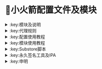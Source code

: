 # :rocket:小火箭配置文件及模块    

  

<details>
   <summary>:key:模块及说明</summary>    
   
* #### :bell::bell::bell:小火箭模块建议搭配[基础配置文件](https://yfamily.ml/config/shadowrocket_basic.conf)使用，避免冗余  
* #### ！！！若某个模块时而生效时而失效，请检查其他模块的主机名前是否添加了%APPEND%，没有添加会导致导致其他模块失效。本仓库模块均添加了%APPEND%
* #### [模块直装地址](https://yfamily.ml/shadowrocket.html)



  
|:octocat:模块|:link:链接|:pushpin:说明|
|--|--|--|
|:white_check_mark:4in1|[:link:链接地址](https://yfamily.ml/module/4in1.module)|模块合集
|:white_check_mark:去广告|[:link:链接地址](https://yfamily.ml/module/startingad.module)|去广告
|:white_check_mark:去广告mix|[:link:链接地址](https://yfamily.ml/module/adultra.module)|去广告mix
|:white_check_mark:去广告mix+|[:link:链接地址](https://yfamily.ml/module/adultraplus.module)|去广告mix+
|:white_check_mark:accuweather解锁|[:link:链接地址](https://yfamily.ml/module/accu.module)|天气app
|:white_check_mark:alarmy|[:link:链接地址](https://yfamily.ml/module/alarmy.module)|使命闹钟
|:white_check_mark:aloha|[:link:链接地址](https://yfamily.ml/module/aloha.module)|VPN隐私浏览器
|:white_check_mark:爱美剧|[:link:链接地址](https://yfamily.ml/module/amj.module)|影视app 去广告+解锁部分会员功能
|:white_check_mark:Background Eraser|[:link:链接地址](https://yfamily.ml/module/aosoft.module)|抠图app
|:white_check_mark:appraven|[:link:链接地址](https://yfamily.ml/module/appraven.module)|应用市场
|:white_check_mark:audiomack|[:link:链接地址](https://yfamily.ml/module/audiomack.module)|音乐相关app
|:white_check_mark:b612相机|[:link:链接地址](https://yfamily.ml/module/b612.module)|相机编辑app
|:white_check_mark:百度云倍速|[:link:链接地址](https://yfamily.ml/module/baiducloud.sgmodule)|百度云倍率播放
|:white_check_mark:白描|[:link:链接地址](https://yfamily.ml/module/baimiao.module)|OCR扫描app
|:white_check_mark:bazaart|[:link:链接地址](https://yfamily.ml/module/bazaart.module)|照片编辑
|:white_check_mark:布丁锁屏|[:link:链接地址](https://yfamily.ml/module/bdsp.module)|桌面美化类
|:white_check_mark:bedtime fan|[:link:链接地址](https://yfamily.ml/module/bedtime-fan.module)|助眠app
|:white_check_mark:bilibili HD|[:link:链接地址](https://yfamily.ml/module/bili.module)|哔哩高清解锁
|:white_check_mark:bilibili NoAD|[:link:链接地址](https://yfamily.ml/module/biliad.module)|bilibili去广告
|:white_check_mark:波点音乐|[:link:链接地址](https://yfamily.ml/module/Bodian.module)|波点音乐去广告
|:white_check_mark:BOOM|[:link:链接地址](https://yfamily.ml/module/boom.module)|音乐均衡器
|:white_check_mark:boxjs|[:link:链接地址](https://yfamily.ml/module/boxjs.sgmodule)|含签到脚本
|:white_check_mark:财新文章解锁|[:link:链接地址](https://yfamily.ml/module/caixin.module)|财新会员
|:white_check_mark:彩云天气|[:link:链接地址](https://yfamily.ml/module/caiyun.module)|彩云天气SVIP
|:white_check_mark:计算器HD|[:link:链接地址](https://yfamily.ml/module/calculator.module)|计算器HD会员
|:white_check_mark:扫描全能王|[:link:链接地址](https://yfamily.ml/module/camscanner.sgmodule)|扫描全能王会员
|:white_check_mark:克拉壁纸|[:link:链接地址](https://yfamily.ml/module/clarity.module)|桌面美化类
|:white_check_mark:colorwidgets|[:link:链接地址](https://yfamily.ml/module/colorwidgets.module)|桌面小组件
|:white_check_mark:dailyyoga|[:link:链接地址](https://yfamily.ml/module/dailyyoga.module)|每日瑜伽
|:white_check_mark:大蓝鲸|[:link:链接地址](https://yfamily.ml/module/dalanjing.module)|视听互动
|:white_check_mark:darkroom|[:link:链接地址](https://yfamily.ml/module/darkroom.module)|照片编辑
|:white_check_mark:读书笔记|[:link:链接地址](https://yfamily.ml/module/dsbj.module)|笔记类
|:white_check_mark:第一弹|[:link:链接地址](https://yfamily.ml/module/dyd.module)|二次元游戏综合社区
|:white_check_mark:儿哥点点|[:link:链接地址](https://yfamily.ml/module/egdd.module)|幼儿类
|:white_check_mark:ellabook|[:link:链接地址](https://yfamily.ml/module/ellabook.module)|幼儿类
|:white_check_mark:emby|[:link:链接地址](https://yfamily.ml/module/emby.sgmodule)|Emby解锁
|:white_check_mark:emmo|[:link:链接地址](https://yfamily.ml/module/emmo.module)|笔记类
|:white_check_mark:fabulous|[:link:链接地址](https://yfamily.ml/module/fabulous.module)|健康类
|:white_check_mark:番茄小说|[:link:链接地址](https://yfamily.ml/module/fanqie.module)|番茄小说去广告
|:white_check_mark:fantastical|[:link:链接地址](https://yfamily.ml/module/fantastical.module)|日历类
|:white_check_mark:fimo|[:link:链接地址](https://yfamily.ml/module/fimo.module)|相机类
|:white_check_mark:ft中文网|[:link:链接地址](https://yfamily.ml/module/ft.module)|财经类
|:white_check_mark:grammarly|[:link:链接地址](https://yfamily.ml/module/grammarly.module)|外语类
|:white_check_mark:grow|[:link:链接地址](https://yfamily.ml/module/grow.module)|健康类
|:white_check_mark:烘焙小屋|[:link:链接地址](https://yfamily.ml/module/hbxw.module)|食谱类
|:white_check_mark:京东历史价格|[:link:链接地址](https://yfamily.ml/module/HistoryPrice.sgmodule)|展开商品名查看历史价格
|:white_check_mark:海豚记账本|[:link:链接地址](https://yfamily.ml/module/htjzb.module)|账目类
|:white_check_mark:hyperweb|[:link:链接地址](https://yfamily.ml/module/hyperweb.module)|多合一浏览器扩展
|:white_check_mark:ilovepdf|[:link:链接地址](https://yfamily.ml/module/ilovepdf.module)|PDF编辑
|:white_check_mark:imuseum|[:link:链接地址](https://yfamily.ml/module/imuseum.module)|艺术类
|:white_check_mark:invideo|[:link:链接地址](https://yfamily.ml/module/invideo.module)|视频编辑
|:white_check_mark:jibjab|[:link:链接地址](https://yfamily.ml/module/jibjab.module)|图片恶搞
|:white_check_mark:句读|[:link:链接地址](https://yfamily.ml/module/judou.module)|文学类
|:white_check_mark:kika|[:link:链接地址](https://yfamily.ml/module/kika.module)|输入法
|:white_check_mark:酷我音乐|[:link:链接地址](https://yfamily.ml/module/kuwo-unlock.sgmodule)|酷我音乐解锁
|:white_check_mark:lightroom|[:link:链接地址](https://yfamily.ml/module/lightroom.module)|照片编辑
|:white_check_mark:流利说·阅读|[:link:链接地址](https://yfamily.ml/module/lls.module)|外语类
|:white_check_mark:螺蛳大语文|[:link:链接地址](https://yfamily.ml/module/lsdyw.module)|学习类
|:white_check_mark:免耽漫画|[:link:链接地址](https://yfamily.ml/module/mdmanhua.module)|漫画类
|:white_check_mark:美篇|[:link:链接地址](https://yfamily.ml/module/meipian.module)|交友类
|:white_check_mark:meistertask|[:link:链接地址](https://yfamily.ml/module/meistertask.module)|任务管理
|:white_check_mark:美图秀秀|[:link:链接地址](https://yfamily.ml/module/meituxx.module)|美图秀秀解锁会员
|:white_check_mark:漫画台|[:link:链接地址](https://yfamily.ml/module/mht.module)|小程序解锁
|:white_check_mark:mix-camera|[:link:链接地址](https://yfamily.ml/module/mix-camera.module)|相机类
|:white_check_mark:马卡龙玩图|[:link:链接地址](https://yfamily.ml/module/mklwt.module)|照片编辑
|:white_check_mark:mojo|[:link:链接地址](https://yfamily.ml/module/mojo.module)|创意模板
|:white_check_mark:molycam|[:link:链接地址](https://yfamily.ml/module/molycam.module)|相机类
|:white_check_mark:musixmatch|[:link:链接地址](https://yfamily.ml/module/musixmatch.module)|音乐类
|:white_check_mark:myfitnesspal|[:link:链接地址](https://yfamily.ml/module/myfitnesspal.module)|健康类
|:white_check_mark:myplate|[:link:链接地址](https://yfamily.ml/module/myplate.module)|健康类
|:white_check_mark:netflix_rating|[:link:链接地址](https://yfamily.ml/module/netflix_rating.sgmodule)|奈飞显示豆瓣评分
|:white_check_mark:nicegram|[:link:链接地址](https://yfamily.ml/module/nicegram.module)|nicegram会员解锁
|:white_check_mark:notability|[:link:链接地址](https://yfamily.ml/module/notability.module)|笔记类
|:white_check_mark:Now冥想|[:link:链接地址](https://yfamily.ml/module/now.module)|助眠app
|:white_check_mark:奶由壁纸|[:link:链接地址](https://yfamily.ml/module/nybz.module)|桌面美化类
|:white_check_mark:oldroll|[:link:链接地址](https://yfamily.ml/module/oldroll.module)|相机类
|:white_check_mark:peak|[:link:链接地址](https://yfamily.ml/module/peak.module)|益智类
|:white_check_mark:配音秀|[:link:链接地址](https://yfamily.ml/module/peiyinxiu.module)|配音
|:white_check_mark:photomath|[:link:链接地址](https://yfamily.ml/module/photomath.module)|学习类
|:white_check_mark:photoshop Express|[:link:链接地址](https://yfamily.ml/module/photoshop.module)|PS
|:white_check_mark:piccollage|[:link:链接地址](https://yfamily.ml/module/piccollage.module)|照片编辑
|:white_check_mark:picsart|[:link:链接地址](https://yfamily.ml/module/picsart.module)|照片编辑
|:white_check_mark:pillow|[:link:链接地址](https://yfamily.ml/module/pillow.module)|健康类
|:white_check_mark:pixelcut|[:link:链接地址](https://yfamily.ml/module/pixelcut.module)|照片编辑
|:white_check_mark:pocket lists|[:link:链接地址](https://yfamily.ml/module/pocketlists.module)|口袋清单
|:white_check_mark:polarr|[:link:链接地址](https://yfamily.ml/module/polarr.module)|照片编辑
|:white_check_mark:皮皮虾|[:link:链接地址](https://yfamily.ml/module/ppx.module)|皮皮虾去广告
|:white_check_mark:起伏|[:link:链接地址](https://yfamily.ml/module/qifu.module)|助眠app
|:white_check_mark:七猫小说|[:link:链接地址](https://yfamily.ml/module/qmxs.module)|七猫小说解锁
|:white_check_mark:多重搜索|[:link:链接地址](https://yfamily.ml/module/multisearch.module)|使用方法见模块说明
|:white_check_mark:人人视频|[:link:链接地址](https://yfamily.ml/module/rrsp.module)|人人视频/多多视频去广告
|:white_check_mark:时光手账|[:link:链接地址](https://yfamily.ml/module/sgsz.module)|笔记类
|:white_check_mark:shadowlinkVPN|[:link:链接地址](https://yfamily.ml/module/shadowlinkVPN.module)|解锁VIP节点
|:white_check_mark:smallpdf|[:link:链接地址](https://yfamily.ml/module/smallpdf.module)|PDF编辑
|:white_check_mark:石墨文档|[:link:链接地址](https://yfamily.ml/module/smwd.module)|石墨文档解锁
|:white_check_mark:少年得到|[:link:链接地址](https://yfamily.ml/module/sndd.module)|少年得到解锁
|:white_check_mark:soundcloud|[:link:链接地址](https://yfamily.ml/module/soundcloud.module)|解锁soundcloud Go+
|:white_check_mark:spotify|[:link:链接地址](https://yfamily.ml/module/spotifyVIP.module)|spotify 部分解锁 不能设置超高音质
|:white_check_mark:去开屏广告|[:link:链接地址](https://yfamily.ml/module/startingad.module)|去开屏广告
|:white_check_mark:substore|[:link:链接地址](https://yfamily.ml/module/substore.sgmodule)|订阅节点过滤/整合/修改/同步
|:white_check_mark:symbolab|[:link:链接地址](https://yfamily.ml/module/symbolab.module)|数学解答
|:white_check_mark:tangerine|[:link:链接地址](https://yfamily.ml/module/tangerine.module)|银行类
|:white_check_mark:tenpercent|[:link:链接地址](https://yfamily.ml/module/tenpercent.module)|健康类
|:white_check_mark:迅雷|[:link:链接地址](https://yfamily.ml/module/thunder.module)|迅雷会员
|:white_check_mark:tok cam|[:link:链接地址](https://yfamily.ml/module/tokcam.module)|相机类
|:white_check_mark:图图记账|[:link:链接地址](https://yfamily.ml/module/tutu.module)|账目类
|:white_check_mark:vista看天下|[:link:链接地址](https://yfamily.ml/module/vista.module)|vista看天下会员
|:white_check_mark:vsco|[:link:链接地址](https://yfamily.ml/module/vsco.module)|照片编辑
|:white_check_mark:wallcraft|[:link:链接地址](https://yfamily.ml/module/wallcraft.module)|桌面美化类
|:white_check_mark:豌豆清单|[:link:链接地址](https://yfamily.ml/module/wdqd.module)|清单类
|:white_check_mark:微信公众号去广告|[:link:链接地址](https://yfamily.ml/module/wechatad.module)|微信公众号去广告
|:white_check_mark:微博去广告|[:link:链接地址](https://yfamily.ml/module/weiboad.module)|微博去广告
|:white_check_mark:workout for women|[:link:链接地址](https://yfamily.ml/module/wfw.module)|健康类
|:white_check_mark:widgetsmith|[:link:链接地址](https://yfamily.ml/module/widgetsmith.module)|小组件
|:white_check_mark:万能变声器|[:link:链接地址](https://yfamily.ml/module/wnbsq.module)|万能变声器
|:white_check_mark:网易蜗牛读书|[:link:链接地址](https://yfamily.ml/module/wnds.module)|蜗牛读书解锁
|:white_check_mark:WPS|[:link:链接地址](https://yfamily.ml/module/WPS.module)|wps解锁会员
|:white_check_mark:西窗烛|[:link:链接地址](https://yfamily.ml/module/xcz.module)|西窗烛解锁
|:white_check_mark:小影|[:link:链接地址](https://yfamily.ml/module/xiaoying.module)|小影解锁
|:white_check_mark:香蕉视频|[:link:链接地址](https://yfamily.ml/module/xjsp.module)|不知道
|:white_check_mark:xmind思维导图|[:link:链接地址](https://yfamily.ml/module/xmind.module)|xmind思维导图解锁
|:white_check_mark:喜马拉雅去广告|[:link:链接地址](https://yfamily.ml/module/xmlyad.module)|喜马拉雅去广告
|:white_check_mark:小习惯|[:link:链接地址](https://yfamily.ml/module/xxg.module)|自律类
|:white_check_mark:新语听书|[:link:链接地址](https://yfamily.ml/module/xyts.module)|阅读类
|:white_check_mark:有道云笔记|[:link:链接地址](https://yfamily.ml/module/ydybj.module)|有道云笔记解锁
|:white_check_mark:亦飞GIF|[:link:链接地址](https://yfamily.ml/module/yifeigif.module)|照片编辑
|:white_check_mark:一甜相机|[:link:链接地址](https://yfamily.ml/module/yitian.module)|一甜相机解锁
|:white_check_mark:一言|[:link:链接地址](https://yfamily.ml/module/yiyan.module)|一言解锁
|:white_check_mark:云听|[:link:链接地址](https://yfamily.ml/module/yunting.module)|云听解锁
|:white_check_mark:语文趣配音|[:link:链接地址](https://yfamily.ml/module/ywqpy.module)|配音类
|:white_check_mark:斑马海报|[:link:链接地址](https://yfamily.ml/module/zebra.module)|设计类
|:white_check_mark:知乎去广告|[:link:链接地址](https://yfamily.ml/module/ZhihuBlock.sgmodule)|知乎去广告
|:white_check_mark:知乎优化|[:link:链接地址](https://yfamily.ml/module/ZhihuOpt.sgmodule)|知乎优化
|:white_check_mark:纸条|[:link:链接地址](https://yfamily.ml/module/zhitiao.module)|作文素材
|:white_check_mark:指尖时光|[:link:链接地址](https://yfamily.ml/module/zjsg.module)|日程管理
|:white_check_mark:知音漫客|[:link:链接地址](https://yfamily.ml/module/zymk.module)|知音漫客解锁
|:white_check_mark:Spotify歌词翻译|[:link:链接地址](https://yfamily.ml/module/spotify_lyric.module)|需申请百度翻译API 教程在模块内
|:white_check_mark:NFC门禁卡公交卡|[:link:链接地址](https://yfamily.ml/module/nfc.module)|NFC功能类
|:white_check_mark:搜图神器|[:link:链接地址](https://yfamily.ml/module/stsq.module)|解锁VIP功能
|:white_check_mark:彩云天气通知任务|[:link:链接地址](https://yfamily.ml/module/caiyun_cron.module)|天气通知，需搭配BOXJS使用
|:white_check_mark:Calm解锁|[:link:链接地址](https://yfamily.ml/module/calm.module)|健康类
|:white_check_mark:HTTPS抓包|[:link:链接地址](https://yfamily.ml/module/https.module)|抓包工具
|:white_check_mark:SSA丝社|[:link:链接地址](https://yfamily.ml/module/ssa.module)|不知道
|:white_check_mark:小小优趣|[:link:链接地址](https://yfamily.ml/module/xxyq.module)|儿童类
|:white_check_mark:幻影相册|[:link:链接地址](https://yfamily.ml/module/hyxc.module)|照片编辑
|:white_check_mark:精塾国学|[:link:链接地址](https://yfamily.ml/module/jsgx.module)|学习类
|:white_check_mark:PrettyUp|[:link:链接地址](https://yfamily.ml/module/prettyup.module)|视频美化
|:white_check_mark:微博lite去广告|[:link:链接地址](https://yfamily.ml/module/weibolitead.module)|微博轻享版去广告
|:white_check_mark:BILI自动地区|[:link:链接地址](https://yfamily.ml/module/bili-region.module)|bili自动地区
|:white_check_mark:CUBOX|[:link:链接地址](https://yfamily.ml/module/cubox.sgmodule)|文件收集整理
|:white_check_mark:pandora|[:link:链接地址](https://yfamily.ml/module/pandora.module)|订阅管理
|:white_check_mark:微信阅读积分兑换|[:link:链接地址](https://yfamily.ml/module/wechatread.module)|请查阅脚本内教程
|:white_check_mark:来音智能陪练|[:link:链接地址](https://yfamily.ml/module/ly.module)|音乐训练
|:white_check_mark:熊掌记|[:link:链接地址](https://yfamily.ml/module/xzj.module)|笔记类
|:white_check_mark:如期|[:link:链接地址](https://yfamily.ml/module/rq.module)|扫码
|:white_check_mark:CEO周课|[:link:链接地址](https://yfamily.ml/module/ceo.module)|CEO周课
|:white_check_mark:Fileball|[:link:链接地址](https://yfamily.ml/module/fileball.module)|文件管理
|:white_check_mark:1blocker|[:link:链接地址](https://yfamily.ml/module/1blocker.module)|浏览器广告屏蔽
|:white_check_mark:AI换脸秀|[:link:链接地址](https://yfamily.ml/module/ai.module)|换脸app
|:white_check_mark:proknockout|[:link:链接地址](https://yfamily.ml/module/proknockout.module)|P图
|:white_check_mark:青柠海报|[:link:链接地址](https://yfamily.ml/module/qnhb.module)|海报设计
|:white_check_mark:Faintv|[:link:链接地址](https://yfamily.ml/module/faintv.module)|视频类
|:white_check_mark:微信听书|[:link:链接地址](https://yfamily.ml/module/wxts.module)|听书
|:white_check_mark:人民日报去广告|[:link:链接地址](https://yfamily.ml/module/rmrb.module)|人民日报
|:white_check_mark:爱企查|[:link:链接地址](https://yfamily.ml/module/aqc.module)|爱企查
|:white_check_mark:微信读书免费卡解锁|[:link:链接地址](https://yfamily.ml/module/wxds.module)|阅读类
|:white_check_mark:chic|[:link:链接地址](https://yfamily.ml/module/chic.module)|相机类
|:white_check_mark:有道词典|[:link:链接地址](https://yfamily.ml/module/ydcd.module)|翻译类
|:white_check_mark:一路听天下|[:link:链接地址](https://yfamily.ml/module/ylttx.module)|一路听天下
|:white_check_mark:网速测试大师|[:link:链接地址](https://yfamily.ml/module/wscsds.module)|测速
|:white_check_mark:网速管家|[:link:链接地址](https://yfamily.ml/module/wsgj.module)|测速
|:white_check_mark:EFEKT美易|[:link:链接地址](https://yfamily.ml/module/efekt.module)|视频特效
|:white_check_mark:WPS稻壳会员|[:link:链接地址](https://yfamily.ml/module/doc.module)|文档编辑
|:white_check_mark:米克锁屏|[:link:链接地址](https://yfamily.ml/module/mksp.module)|桌面美化
|:white_check_mark:阿布睡前故事|[:link:链接地址](https://yfamily.ml/module/absqgs.module)|儿童类
|:white_check_mark:collart|[:link:链接地址](https://yfamily.ml/module/collart.module)|照片编辑
|:white_check_mark:博商小麦|[:link:链接地址](https://yfamily.ml/module/bsxm.module)|学习类
|:white_check_mark:MEMRISE|[:link:链接地址](https://yfamily.ml/module/memrise.module)|外语学习
|:white_check_mark:堆糖|[:link:链接地址](https://yfamily.ml/module/duitang.module)|桌面美化
|:white_check_mark:Flomo|[:link:链接地址](https://yfamily.ml/module/flomo.module)|笔记类
|:white_check_mark:APTV|[:link:链接地址](https://yfamily.ml/module/aptv.module)|文件存储
|:white_check_mark:香哈菜谱大全|[:link:链接地址](https://yfamily.ml/module/cp.module)|菜谱
|:white_check_mark:长相思|[:link:链接地址](https://yfamily.ml/module/cxs.module)|学习类
|:white_check_mark:电子请柬制作|[:link:链接地址](https://yfamily.ml/module/dzqj.module)|设计类
|:white_check_mark:黄油相机|[:link:链接地址](https://yfamily.ml/module/hyxj.module)|相机类
|:white_check_mark:Lingokids|[:link:链接地址](https://yfamily.ml/module/lingokids.module)|幼儿学习类
|:white_check_mark:百度文库|[:link:链接地址](https://yfamily.ml/module/bdwk.module)|阅读权限解锁
|:white_check_mark:Craft|[:link:链接地址](https://yfamily.ml/module/craft.module)|文档类
|:white_check_mark:Panda小组件|[:link:链接地址](https://yfamily.ml/module/panda.module)|桌面美化
|:white_check_mark:Keep|[:link:链接地址](https://yfamily.ml/module/keep.module)|健身类
|:white_check_mark:Documents|[:link:链接地址](https://yfamily.ml/module/documents.module)|文件管理
|:white_check_mark:Planny|[:link:链接地址](https://yfamily.ml/module/planny.module)|任务计划
|:white_check_mark:Ego Reader|[:link:链接地址](https://yfamily.ml/module/ego.module)|RSS阅读器
|:white_check_mark:极速扫描仪|[:link:链接地址](https://yfamily.ml/module/jssmy.module)|扫描
|:white_check_mark:指尖笔记|[:link:链接地址](https://yfamily.ml/module/zjbj.module)|笔记
|:white_check_mark:钱迹|[:link:链接地址](https://yfamily.ml/module/qj.module)|记账
|:white_check_mark:Agenda|[:link:链接地址](https://yfamily.ml/module/agenda.module)|笔记
|:white_check_mark:即刻运动|[:link:链接地址](https://yfamily.ml/module/agenda.module)|健身类
|:white_check_mark:Day One|[:link:链接地址](https://yfamily.ml/module/dayone.module)|日记类
|:white_check_mark:Usage|[:link:链接地址](https://yfamily.ml/module/usage.module)|小组件
|:white_check_mark:谜底时钟|[:link:链接地址](https://yfamily.ml/module/mdsz.module)|日历小组件
|:white_check_mark:MoneyThings|[:link:链接地址](https://yfamily.ml/module/moneythings.module)|钱包类
|:white_check_mark:手机扫描仪|[:link:链接地址](https://yfamily.ml/module/sjsmy.module)|扫描
|:white_check_mark:Sorted|[:link:链接地址](https://yfamily.ml/module/sorted.module)|日历
|:white_check_mark:尽简衣橱|[:link:链接地址](https://yfamily.ml/module/jjyc.module)|衣橱管理
|:white_check_mark:看理想|[:link:链接地址](https://yfamily.ml/module/klx.module)|媒体类
|:white_check_mark:目标地图|[:link:链接地址](https://yfamily.ml/module/mbdt.module)|任务管理类
|:white_check_mark:拼图酱|[:link:链接地址](https://yfamily.ml/module/ptj.module)|图片编辑
|:white_check_mark:向日葵阅读|[:link:链接地址](https://yfamily.ml/module/xrk.module)|阅读类
|:white_check_mark:卡片日记|[:link:链接地址](https://yfamily.ml/module/kprj.module)|日记类
|:white_check_mark:莉景天气|[:link:链接地址](https://yfamily.ml/module/ljtq.module)|天气类
|:white_check_mark:Motivation|[:link:链接地址](https://yfamily.ml/module/motivation.module)|组件类
|:white_check_mark:PDF Viewer|[:link:链接地址](https://yfamily.ml/module/pdfviewer.module)|文档编辑
|:white_check_mark:Percento|[:link:链接地址](https://yfamily.ml/module/percento.module)|账目管理
|:white_check_mark:Pixelance|[:link:链接地址](https://yfamily.ml/module/pixelance.module)|图片编辑
|:white_check_mark:Retake|[:link:链接地址](https://yfamily.ml/module/retake.module)|照片修复
|:white_check_mark:色采|[:link:链接地址](https://yfamily.ml/module/sc.module)|图片编辑
|:white_check_mark:闪萌表情|[:link:链接地址](https://yfamily.ml/module/smbq.module)|表情类
|:white_check_mark:音频剪辑|[:link:链接地址](https://yfamily.ml/module/ypjj.module)|音频剪辑
|:white_check_mark:Varlens|[:link:链接地址](https://yfamily.ml/module/varlens.module)|相机类
|:white_check_mark:一木记账|[:link:链接地址](https://yfamily.ml/module/ymjz.module)|记账类
|:white_check_mark:Drafts|[:link:链接地址](https://yfamily.ml/module/drafts.module)|文档编辑类
|:white_check_mark:叮叮水印相机|[:link:链接地址](https://yfamily.ml/module/ddsyxj.module)|相机类
|:white_check_mark:Emote|[:link:链接地址](https://yfamily.ml/module/emote.module)|表情类
|:white_check_mark:灵敢足迹|[:link:链接地址](https://yfamily.ml/module/lgzj.module)|旅行类
|:white_check_mark:7分钟HIIT运动|[:link:链接地址](https://yfamily.ml/module/seven.module)|健康类
|:white_check_mark:私密相册管家|[:link:链接地址](https://yfamily.ml/module/smxcgj.module)|相册
|:white_check_mark:FitnessView|[:link:链接地址](https://yfamily.ml/module/fnv.module)|健康类
|:white_check_mark:TODO清单|[:link:链接地址](https://yfamily.ml/module/todo.module)|计划任务类
|:white_check_mark:淘票票评分|[:link:链接地址](https://yfamily.ml/module/tpp.module)|支付宝内淘票票评分
|:white_check_mark:天天豆|[:link:链接地址](https://yfamily.ml/module/ttd.module)|日记类
|:white_check_mark:咖映|[:link:链接地址](https://yfamily.ml/module/ky.module)|直播类
|:white_check_mark:VCUS|[:link:链接地址](https://yfamily.ml/module/vcus.module)|视频编辑
|:white_check_mark:傲软PDF编辑|[:link:链接地址](https://yfamily.ml/module/arpdfbj.module)|PDF编辑
|:white_check_mark:傲软投屏|[:link:链接地址](https://yfamily.ml/module/artp.module)|投屏
|:white_check_mark:幻休|[:link:链接地址](https://yfamily.ml/module/hx.module)|助眠APP
|:white_check_mark:绘影字幕|[:link:链接地址](https://yfamily.ml/module/hyzm.module)|字幕app
|:white_check_mark:汇中考|[:link:链接地址](https://yfamily.ml/module/hzk.module)|学习类
|:white_check_mark:iScreen|[:link:链接地址](https://yfamily.ml/module/iscreen.module)|桌面美化类
|:white_check_mark:小组件盒子|[:link:链接地址](https://yfamily.ml/module/xzjhz.module)|桌面美化类
|:white_check_mark:佐糖|[:link:链接地址](https://yfamily.ml/module/zt.module)|图片处理
|:white_check_mark:飞鱼计划|[:link:链接地址](https://yfamily.ml/module/fyjh.module)|生活记录工具
|:white_check_mark:过期啦|[:link:链接地址](https://yfamily.ml/module/gql.module)|保质期提醒
|:white_check_mark:乃糖小组件|[:link:链接地址](https://yfamily.ml/module/nt.module)|桌面美化类
|:white_check_mark:一书一课|[:link:链接地址](https://yfamily.ml/module/ysyk.module)|学习类
|:white_check_mark:充电助手|[:link:链接地址](https://yfamily.ml/module/cdzs.module)|电池助手
|:white_check_mark:电视家|[:link:链接地址](https://yfamily.ml/module/dsj.module)|视频媒体
|:white_check_mark:Endel|[:link:链接地址](https://yfamily.ml/module/endel.module)|助眠类
|:white_check_mark:格至日记|[:link:链接地址](https://yfamily.ml/module/gzrj.module)|日记类
|:white_check_mark:高德地图去广告|[:link:链接地址](https://yfamily.ml/module/gddt.module)|地图
|:white_check_mark:好事发生|[:link:链接地址](https://yfamily.ml/module/hsfs.module)|日记类
|:white_check_mark:简讯|[:link:链接地址](https://yfamily.ml/module/jianxun.module)|阅读类
|:white_check_mark:可拍|[:link:链接地址](https://yfamily.ml/module/kepai.module)|视频编辑
|:white_check_mark:Lifeviewer|[:link:链接地址](https://yfamily.ml/module/lifeviewer.module)|视频编辑
|:white_check_mark:Relens|[:link:链接地址](https://yfamily.ml/module/relens.module)|相机类
|:white_check_mark:Vivacut|[:link:链接地址](https://yfamily.ml/module/vivacut.module)|视频编辑
|:white_check_mark:Watchout|[:link:链接地址](https://yfamily.ml/module/watchout.module)|桌面美化
|:white_check_mark:无痕去水印|[:link:链接地址](https://yfamily.ml/module/whqsy.module)|图片编辑
|:white_check_mark:一键换脸|[:link:链接地址](https://yfamily.ml/module/yjhl.module)|图片编辑
|:white_check_mark:Styleart|[:link:链接地址](https://yfamily.ml/module/styleart.module)|图片编辑
|:white_check_mark:7动|[:link:链接地址](https://yfamily.ml/module/7dong.module)|健身类
|:white_check_mark:生活指数定时提醒|[:link:链接地址](https://yfamily.ml/module/lifeindex.module)|生活提醒
|:white_check_mark:油价提醒|[:link:链接地址](https://yfamily.ml/module/oil.module)|油价提醒
|:white_check_mark:海报工厂|[:link:链接地址](https://yfamily.ml/module/hbgc.module)|图片编辑
|:white_check_mark:我的番茄|[:link:链接地址](https://yfamily.ml/module/wdfq.module)|时间管理
|:white_check_mark:FoMz|[:link:链接地址](https://yfamily.ml/module/fomz.module)|相机类
|:white_check_mark:日杂相机|[:link:链接地址](https://yfamily.ml/module/rzxj.module)|相机类
|:white_check_mark:古诗词大全|[:link:链接地址](https://yfamily.ml/module/gscdq.module)|学习类
|:white_check_mark:Mondly|[:link:链接地址](https://yfamily.ml/module/mondly.module)|外语学习类
|:white_check_mark:猫头鹰文件|[:link:链接地址](https://yfamily.ml/module/mtywj.module)|文件管理
|:white_check_mark:YouTube去广告|[:link:链接地址](https://yfamily.ml/module/YouTubeAd.sgmodule)|画中画，后台播放
|:white_check_mark:汉堡儿童故事|[:link:链接地址](https://yfamily.ml/module/hbetgs.module)|早教类
|:white_check_mark:iconKiller|[:link:链接地址](https://yfamily.ml/module/iconkiller.module)|更改ios图标
|:white_check_mark:一寸证件照|[:link:链接地址](https://yfamily.ml/module/yczjz.module)|证件照
|:white_check_mark:中华诗词库|[:link:链接地址](https://yfamily.ml/module/zhsck.module)|学习类
|:white_check_mark:字体册|[:link:链接地址](https://yfamily.ml/module/ztc.module)|系统美化
|:white_check_mark:配音|[:link:链接地址](https://yfamily.ml/module/peiyin.module)|配音app
|:white_check_mark:AdGuard|[:link:链接地址](https://yfamily.ml/module/adguard.module)|去广告app
|:white_check_mark:阿里云盘签到|[:link:链接地址](https://yfamily.ml/module/aliyun.module)|阿里云盘签到




* 如无必要 请勿更新解锁app
</details>
<details>
  <summary>:key:代理规则</summary>  

|:octocat:规则|:link:链接|
|--|--|
|:white_check_mark:ASN-China|[:link:链接地址](https://yfamily.ml/rule/ASN-CN.list)
|:white_check_mark:ASN-轻量|[:link:链接地址](https://yfamily.ml/rule/ASN-lite.list)
|:white_check_mark:ChinaIPs|[:link:链接地址](https://yfamily.ml/rule/IPs-CN.list)
|:white_check_mark:人工智能|[:link:链接地址](https://yfamily.ml/rule/ai.list)
|:white_check_mark:去广告|[:link:链接地址](https://yfamily.ml/rule/AdvertisingLite.list)
|:white_check_mark:Anti-AD|[:link:链接地址](https://yfamily.ml/rule/AntiAD.list)
|:white_check_mark:微软服务|[:link:链接地址](https://yfamily.ml/rule/Microsoft.list)
|:white_check_mark:苹果服务|[:link:链接地址](https://yfamily.ml/rule/Apple.list)
|:white_check_mark:AppStore|[:link:链接地址](https://yfamily.ml/rule/AppStore.list)
|:white_check_mark:Telegram|[:link:链接地址](https://yfamily.ml/rule/Telegram.list)
|:white_check_mark:微博|[:link:链接地址](https://yfamily.ml/rule/Weibo.list)
|:white_check_mark:微信|[:link:链接地址](https://yfamily.ml/rule/WeChat.list)
|:white_check_mark:Twitter|[:link:链接地址](https://yfamily.ml/rule/Twitter.list)
|:white_check_mark:Spotify|[:link:链接地址](https://yfamily.ml/rule/Spotify.list)
|:white_check_mark:PayPal|[:link:链接地址](https://yfamily.ml/rule/PayPal.list)
|:white_check_mark:FaceBook|[:link:链接地址](https://yfamily.ml/rule/Facebook.list)
|:white_check_mark:Reddit|[:link:链接地址](https://yfamily.ml/rule/Reddit.list)
|:white_check_mark:Discord|[:link:链接地址](https://yfamily.ml/rule/Discord.list)
|:white_check_mark:YouTube|[:link:链接地址](https://yfamily.ml/rule/YouTube.list)
|:white_check_mark:YouTubeMusic|[:link:链接地址](https://yfamily.ml/rule/YouTubeMusic.list)
|:white_check_mark:Netflix|[:link:链接地址](https://yfamily.ml/rule/Netflix.list)
|:white_check_mark:Disney|[:link:链接地址](https://yfamily.ml/rule/Disney.list)
|:white_check_mark:BiliBili|[:link:链接地址](https://yfamily.ml/rule/BiliBili.list)
|:white_check_mark:国内媒体|[:link:链接地址](https://yfamily.ml/rule/ChinaMedia.list)
|:white_check_mark:国外媒体|[:link:链接地址](https://yfamily.ml/rule/ProxyMedia.list)
|:white_check_mark:Google|[:link:链接地址](https://yfamily.ml/rule/Google.list)
|:white_check_mark:OneDrive|[:link:链接地址](https://yfamily.ml/rule/OneDrive.list)
|:white_check_mark:AppleMusic|[:link:链接地址](https://yfamily.ml/rule/AppleMusic.list)
|:white_check_mark:Line|[:link:链接地址](https://yfamily.ml/rule/Line.list)
|:white_check_mark:TikTok|[:link:链接地址](https://yfamily.ml/rule/TikTok.list)
|:white_check_mark:Cloudflare|[:link:链接地址](https://yfamily.ml/rule/Cloudflare.list)
|:white_check_mark:维基百科|[:link:链接地址](https://yfamily.ml/rule/Wikipedia.list)
|:white_check_mark:BBC|[:link:链接地址](https://yfamily.ml/rule/BBC.list)
|:white_check_mark:亚马逊|[:link:链接地址](https://yfamily.ml/rule/Amazon.list)
|:white_check_mark:Instagram|[:link:链接地址](https://yfamily.ml/rule/Instagram.list)
|:white_check_mark:Whatsapp|[:link:链接地址](https://yfamily.ml/rule/Whatsapp.list)
|:white_check_mark:巴哈姆特|[:link:链接地址](https://yfamily.ml/rule/Bahamut.list)
|:white_check_mark:HBO|[:link:链接地址](https://yfamily.ml/rule/HBO.list)
|:white_check_mark:Fox|[:link:链接地址](https://yfamily.ml/rule/Fox.list)
|:white_check_mark:Hulu|[:link:链接地址](https://yfamily.ml/rule/Hulu.list)
|:white_check_mark:KKBOX|[:link:链接地址](https://yfamily.ml/rule/KKBOX.list)
|:white_check_mark:TIDAL|[:link:链接地址](https://yfamily.ml/rule/TIDAL.list)
|:white_check_mark:TVB|[:link:链接地址](https://yfamily.ml/rule/TVB.list)
|:white_check_mark:Emby|[:link:链接地址](https://yfamily.ml/rule/Emby.list)
|:white_check_mark:网易云音乐|[:link:链接地址](https://yfamily.ml/rule/NetEaseMusic.list)
|:white_check_mark:GitHub|[:link:链接地址](https://yfamily.ml/rule/GitHub.list)
|:white_check_mark:Dropbox|[:link:链接地址](https://yfamily.ml/rule/Dropbox.list)
|:white_check_mark:Duckduckgo|[:link:链接地址](https://yfamily.ml/rule/Duckduckgo.list)
|:white_check_mark:国外代理|[:link:链接地址](https://yfamily.ml/rule/Proxy.list)
|:white_check_mark:国内直连|[:link:链接地址](https://yfamily.ml/rule/China.list)


</details>
<details>
  <summary>:key:配置使用教程</summary>

[配置文件链接](https://yfamily.ml/config/shadowrocket_basic.conf)   
[更多教程](https://yfamily.ml/manual.html)
<br>
### :point_down:打开小火箭 点击配置 点击右上角+号  
![Image text](https://github.com/deezertidal/shadowrocket-rules/blob/main/IMG/1a.png)  

### :point_down:将[配置文件](https://yfamily.ml/config/shadowrocket_basic.conf)的链接地址复制粘贴至输入框并点击下载  
![Image text](https://github.com/deezertidal/shadowrocket-rules/blob/main/IMG/2.png)  

### :point_down:查看底部远程文件找到刚刚下载的链接地址——点击——使用配置。  
![Image text](https://github.com/deezertidal/shadowrocket-rules/blob/main/IMG/3.png)  
![Image text](https://github.com/deezertidal/shadowrocket-rules/blob/main/IMG/4.png)  

### :point_down:点击配置文件右侧ⓘ  
![Image text](https://github.com/deezertidal/shadowrocket-rules/blob/main/IMG/5.png)  
### :point_down:打开HTTPS解密   
![Image text](https://github.com/deezertidal/shadowrocket-rules/blob/main/IMG/6.png)  
### :point_down:生成新证书  
![Image text](https://github.com/deezertidal/shadowrocket-rules/blob/main/IMG/7.png)  
![Image text](https://github.com/deezertidal/shadowrocket-rules/blob/main/IMG/8.png)  
### :point_down:允许安装  
![Image text](https://github.com/deezertidal/shadowrocket-rules/blob/main/IMG/9.png)  
![Image text](https://github.com/deezertidal/shadowrocket-rules/blob/main/IMG/10.png)  
### :point_down:打开iphone设置 点击已下载的描述文件  
![Image text](https://github.com/deezertidal/shadowrocket-rules/blob/main/IMG/11.png)  
### :point_down:安装描述文件  
![Image text](https://github.com/deezertidal/shadowrocket-rules/blob/main/IMG/12.png)  
![Image text](https://github.com/deezertidal/shadowrocket-rules/blob/main/IMG/13.png)  
![Image text](https://github.com/deezertidal/shadowrocket-rules/blob/main/IMG/14.png)  
### :point_down:返回设置 关于手机 拉到底部 点击证书信任设置 
![Image text](https://github.com/deezertidal/shadowrocket-rules/blob/main/IMG/14.5.png)  
### :point_down:勾选信任证书  
![Image text](https://github.com/deezertidal/shadowrocket-rules/blob/main/IMG/15.png)  
![Image text](https://github.com/deezertidal/shadowrocket-rules/blob/main/IMG/16.png)  
### :point_down:返回小火箭 勾选确认  
![Image text](https://github.com/deezertidal/shadowrocket-rules/blob/main/IMG/17.png)  
![Image text](https://github.com/deezertidal/shadowrocket-rules/blob/main/IMG/18.png)  
### :point_down:效果预览图  
![Image text](https://github.com/deezertidal/shadowrocket-rules/blob/main/IMG/preview.png)  
</details>

 <details>
  <summary>:key:模块使用教程</summary>

### :point_down:打开小火箭——点击配置——进入模块  
![Image text](https://github.com/deezertidal/shadowrocket-rules/blob/main/IMG/1sg.png)  
### :point_down:点击右上角“+”号——将模块链接地址复制粘贴至输入框——下载  
![Image text](https://github.com/deezertidal/shadowrocket-rules/blob/main/IMG/2sg.png)  
![Image text](https://github.com/deezertidal/shadowrocket-rules/blob/main/IMG/3sg.png)  

<br>
<br>
</details>

<details>
  <summary>:key:Substore脚本</summary>  
  
|:octocat:Sub-Store脚本|:link:链接|:pushpin:操作说明|
|--|--|--|
|:white_check_mark:脚本操作：重命名|[:link:链接地址](https://raw.githubusercontent.com/qwerzl/rename.js/main/rename.js#input=zh&output=zh&airport=你需要的机场名)|SubStore-订阅编辑-添加操作-脚本操作-粘贴链接（自行修改自己的机场名）
|:white_check_mark:脚本过滤：筛选80 443端口|[:link:链接地址](https://raw.githubusercontent.com/deezertidal/private/main/port-filter.js)|SubStore-订阅编辑-添加操作-脚本过滤-粘贴链接
|:white_check_mark:脚本过滤：筛选80,443，vmess,ws节点(免流节点)|[:link:链接地址](https://raw.githubusercontent.com/deezertidal/private/main/nodes-filter.js)|SubStore-订阅编辑-添加操作-脚本过滤-粘贴链接
|:white_check_mark:脚本操作：修改host混淆|[:link:链接地址](https://raw.githubusercontent.com/deezertidal/private/main/vmess-host.js)|SubStore-订阅编辑-添加操作-脚本操作-粘贴链接（自行修改参数）
</details>


<details>
  <summary>:key:永久签名工具及IPA</summary>  
  
|:octocat:签名工具|:link:链接|:pushpin:操作说明|
|--|--|--|
|:white_check_mark:TrollStore 永久签名|[:link:教程](https://github.com/deezertidal/shadowrocket-rules/blob/main/TrollStore.MD)|支持iOS14.0-15.4.1
|:white_check_mark:Youtube.ipa|[:link:链接地址](https://github.com/qnblackcat/uYouPlus/releases/download/v18.08.1-2.3.1/uYouPlus_18.08.1_2.3.1.ipa)|去广告 后台播放音乐 画中画
|:white_check_mark:微信双开.ipa|[:link:链接地址](https://github.com/zwf234/WeChat/releases)|双开
|:white_check_mark:Appstore++|[:link:链接地址](https://ipa.store/2886.html)|降级工具
|:white_check_mark:Tiktok.ipa|[:link:链接地址](https://drive.google.com/file/d/1XMbpcMiv2yYEw6ApYG8sCL9oGNbPpcJ5/view?usp=drivesdk)|内置换区功能
|:white_check_mark:No homebar|[:link:链接地址](https://appdb.to/app/cydia/1900001061)|隐藏屏幕底部横条
|:white_check_mark:Trollspeed.ipa|[:link:链接地址](https://drive.google.com/file/d/17HIcHpiclJnFi_pAVpc71rTsDAL3JKCn/view)|显示网速
|:white_check_mark:其他.ipa|[:link:链接地址](https://appdb.to/search/?type=cydia)，[:link:链接地址](https://ipa.store)|

</details>





 <details>
  <summary>:key:申明</summary>
:warning:免责声明：

* 本项目涉及的任何解锁和解密分析脚本仅用于资源共享和学习研究，不能保证其合法性，准确性，完整性和有效性，请根据情况自行判断.

* 间接使用脚本的任何用户，包括但不限于建立VPS或在某些行为违反国家/地区法律或相关法规的情况下进行传播, 本项目对于由此引起的任何隐私泄漏或其他后果概不负责.

* 请勿将Script项目的任何内容用于商业或非法目的，否则后果自负.

* 如果任何单位或个人认为该项目的脚本可能涉嫌侵犯其权利，则应及时通知并提供身份证明，所有权证明，我们将在收到认证文件后删除相关脚本.

* 对任何脚本问题概不负责，包括但不限于由任何脚本错误导致的任何损失或损害.

* 您必须在下载后的24小时内从计算机或手机中完全删除以上内容.

* 任何以任何方式查看此项目的人或直接或间接使用该Script项目的任何脚本的使用者都应仔细阅读此声明。保留随时更改或补充此免责声明的权利。一旦使用并复制了任何相关脚本或Script项目的规则，则视为您已接受此免责声明.


### 特别感谢：
#### 排名不分先后,如有遗漏请提醒补充：

* [@ddgksf2013](https://github.com/ddgksf2013)

* [@Marol62926](https://github.com/Marol62926)

* [@Tartarus2014](https://github.com/Tartarus2014)

* [@I-am-R-E](https://github.com/I-am-R-E)

* [@yqc007](https://github.com/yqc007)

* [@nzw9314](https://github.com/nzw9314)

* [@Qure](https://github.com/Koolson/Qure)

* [@Orz](https://github.com/Orz-3/mini)

* [@NobyDa](https://github.com/NobyDa)

* [@lhie1](https://github.com/lhie1)

* [@ConnersHua](https://github.com/ConnersHua)

* [@chavyleung](https://github.com/chavyleung)

* [@yichahucha](https://github.com/yichahucha)

* [@langkhach270389](https://github.com/langkhach270389)

* [@Choler](https://github.com/Choler)

* [@onewayticket255](https://github.com/onewayticket255)

* [@NavePnow](https://github.com/NavePnow)

* [@Meeta](https://github.com/MeetaGit)

* [@Neurogram-R](https://github.com/Neurogram-R)

* [@sazs34](https://github.com/sazs34)

* [@uniqueque](https://github.com/uniqueque)

* [@eHpo](https://github.com/eHpo1/Rules)

* [@Sunert](https://github.com/Sunert/Scripts)

* [@songyangzz](https://github.com/songyangzz/QuantumultX.git)

* [@zZPiglet](https://github.com/zZPiglet/Task.git)

* [@Peng-YM](https://github.com/Peng-YM/QuanX)

* [@evilbutcher](https://github.com/evilbutcher/Quantumult_X/tree/master)

* [@lxk0301](https://gitee.com/lxk0301/jd_scripts/tree/master/)

* [@toulanboy](https://github.com/toulanboy/scripts)

* [@lowking](https://github.com/lowking/Scripts)

 </details>


